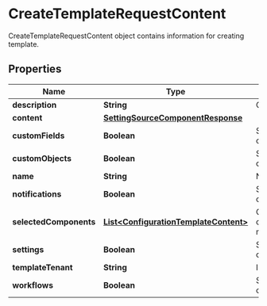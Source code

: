 

# CreateTemplateRequestContent

CreateTemplateRequestContent object contains information for creating template. 

## Properties

| Name | Type | Description | Notes |
|------------ | ------------- | ------------- | -------------|
|**description** | **String** | Creates template description. |  |
|**content** | [**SettingSourceComponentResponse**](SettingSourceComponentResponse.md) |  |  [optional] |
|**customFields** | **Boolean** | Selected custom fields component or not. |  [optional] |
|**customObjects** | **Boolean** | Selected custom objects component or not. |  [optional] |
|**name** | **String** | Name of the Template. |  |
|**notifications** | **Boolean** | Selected Notification component or not. |  [optional] |
|**selectedComponents** | [**List&lt;ConfigurationTemplateContent&gt;**](ConfigurationTemplateContent.md) | ConfigurationTemplateContent object contains the selected meta data information. |  [optional] |
|**settings** | **Boolean** | Selected Settings component or not. |  [optional] |
|**templateTenant** | **String** | ID of the template tenant. |  |
|**workflows** | **Boolean** | Selected Workflow component or not. |  [optional] |



